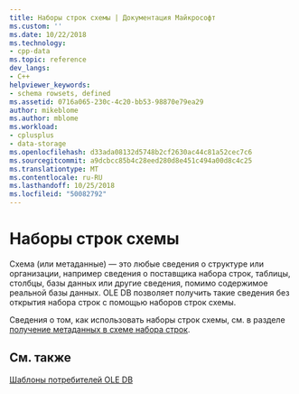 ```yaml
---
title: Наборы строк схемы | Документация Майкрософт
ms.custom: ''
ms.date: 10/22/2018
ms.technology:
- cpp-data
ms.topic: reference
dev_langs:
- C++
helpviewer_keywords:
- schema rowsets, defined
ms.assetid: 0716a065-230c-4c20-bb53-98870e79ea29
author: mikeblome
ms.author: mblome
ms.workload:
- cplusplus
- data-storage
ms.openlocfilehash: d33ada08132d5748b2cf2630ac44c81a52cec7c6
ms.sourcegitcommit: a9dcbcc85b4c28eed280d8e451c494a00d8c4c25
ms.translationtype: MT
ms.contentlocale: ru-RU
ms.lasthandoff: 10/25/2018
ms.locfileid: "50082792"
---
```

# <a name="schema-rowsets"></a>Наборы строк схемы

Схема (или метаданные) — это любые сведения о структуре или организации, например сведения о поставщика набора строк, таблицы, столбцы, базы данных или другие сведения, помимо содержимое реальной базы данных. OLE DB позволяет получить такие сведения без открытия набора строк с помощью наборов строк схемы.

Сведения о том, как использовать наборы строк схемы, см. в разделе [получение метаданных в схеме набора строк](../../data/oledb/obtaining-metadata-with-schema-rowsets.md).

## <a name="see-also"></a>См. также

[Шаблоны потребителей OLE DB](../../data/oledb/ole-db-consumer-templates-cpp.md)
